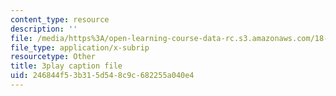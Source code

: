 ```yaml
---
content_type: resource
description: ''
file: /media/https%3A/open-learning-course-data-rc.s3.amazonaws.com/18-06sc-linear-algebra-fall-2011/246844f53b315d548c9c682255a040e4_QVKj3LADCnA.vtt
file_type: application/x-subrip
resourcetype: Other
title: 3play caption file
uid: 246844f5-3b31-5d54-8c9c-682255a040e4
---
```

